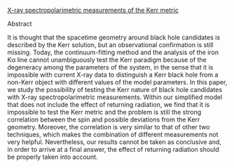 [X-ray spectropolarimetric measurements of the Kerr metric](https://arxiv.org/abs/1504.06788)

Abstract

It is thought that the spacetime geometry around black hole candidates is described by the Kerr solution, but an observational confirmation is still missing. Today, the continuum-fitting method and the analysis of the iron Kα line cannot unambiguously test the Kerr paradigm because of the degeneracy among the parameters of the system, in the sense that it is impossible with current X-ray data to distinguish a Kerr black hole from a non-Kerr object with different values of the model parameters. In this paper, we study the possibility of testing the Kerr nature of black hole candidates with X-ray spectropolarimetric measurements. Within our simplified model that does not include the effect of returning radiation, we find that it is impossible to test the Kerr metric and the problem is still the strong correlation between the spin and possible deviations from the Kerr geometry. Moreover, the correlation is very similar to that of other two techniques, which makes the combination of different measurements not very helpful. Nevertheless, our results cannot be taken as conclusive and, in order to arrive at a final answer, the effect of returning radiation should be properly taken into account.
